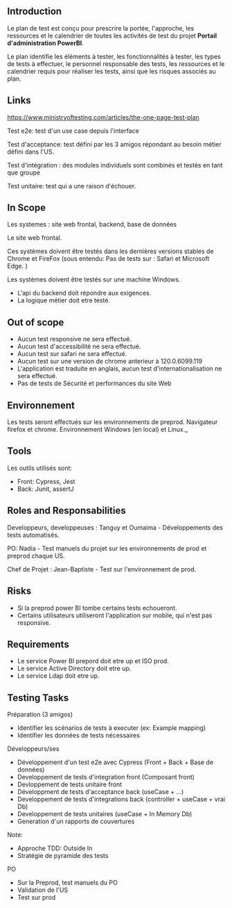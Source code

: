 

## Introduction

Le plan de test est conçu pour prescrire la portée, l'approche, les ressources et le calendrier de toutes les activités de test du projet __Portail d'administration PowerBI__.

Le plan identifie les éléments à tester, les fonctionnalités à tester, les types de tests à effectuer, le personnel responsable des tests, les ressources et le calendrier requis pour réaliser les tests, ainsi que les risques associés au plan.


## Links

https://www.ministryoftesting.com/articles/the-one-page-test-plan

Test e2e: test d'un use case depuis l'interface

Test d'acceptance: test défini par les 3 amigos répondant au besoin métier défini dans l'US.

Test d'intégration : des modules individuels sont combinés et testés en tant que groupe

Test unitaire: test qui a une raison d'échouer.


## In Scope

Les systemes : site web frontal, backend, base de données

Le site web frontal.

Ces systèmes doivent être testés dans les dernières versions stables de Chrome et FireFox (sous entendu: Pas de tests sur : Safari et Microsoft Edge. )

Les systèmes doivent être testés sur une machine Windows.


- L'api du backend doit répondre aux exigences.
- La logique métier doit etre testé.


## Out of scope

- Aucun test responsive ne sera effectué.
- Aucun test d'accessibilité ne sera effectué.
- Aucun test sur safari ne sera effectué.
- Aucun test sur une version de chrome anterieur à 120.0.6099.119
- L'application est traduite en anglais, aucun test d'internationalisation ne sera effectué.
- Pas de tests de Sécurité et performances du site Web

## Environnement 

Les tests seront effectués sur les environnements de preprod. Navigateur firefox et chrome. Environnement Windows (en local) et Linux._

## Tools

Les outils utilisés sont: 

- Front: Cypress, Jest
- Back: Junit, assertJ

## Roles and Responsabilities

Developpeurs, developpeuses : Tanguy et Oumaima - Développements des tests automatisés.

PO: Nadia - Test manuels du projet sur les environnements de prod et preprod chaque US.

Chef de Projet : Jean-Baptiste - Test sur l'environnement de prod.


## Risks

- Si la preprod power BI tombe certains tests echoueront.
- Certains utilisateurs utiliseront l'application sur mobile, qui n'est pas responsive.

## Requirements 

- Le service Power BI prepord doit etre up et ISO prod.
- Le service Active Directory doit etre up.
- Le service Ldap doit etre up.


## Testing Tasks


Préparation (3 amigos)
- Identifier les scénarios de tests à executer (ex: Example mapping)
- Identifier les données de tests nécessaires

Développeurs/ses

- Développement d'un test e2e avec Cypress (Front + Back + Base de données)
- Developpement de tests d'integration front (Composant front)
- Devloppement de tests unitaire front
- Développment de tests d'acceptance back (useCase + ...)
- Developpement de tests d'integrations back (controller + useCase + vrai Db)
- Developpement de tests unitaires (useCase + In Memory Db)
- Generation d'un rapports de couvertures

Note: 
- Approche TDD: Outside In
- Stratégie de pyramide des tests 

PO
- Sur la Preprod, test manuels du PO
- Validation de l'US
- Test sur prod

